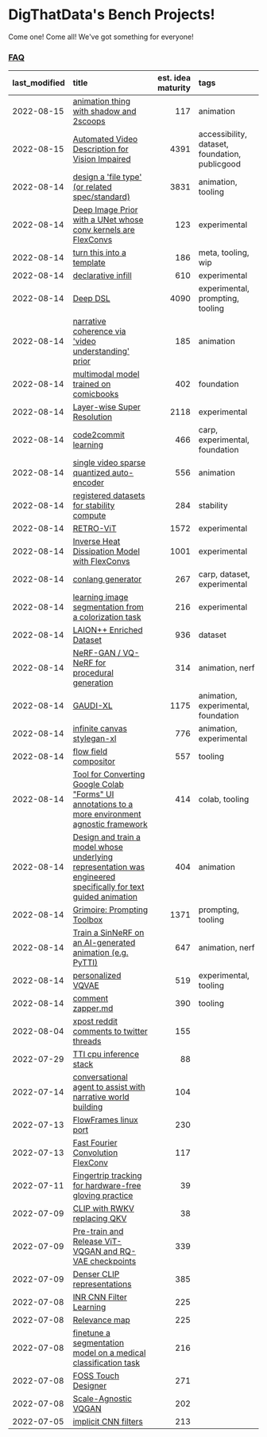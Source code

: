 # DigThatData's Bench Projects!

Come one! Come all! We've got something for everyone!

### [FAQ](https://github.com/dmarx/bench-warmers/blob/main/FAQ.md)

|last_modified|title|est. idea maturity|tags
|:---|:---|---:|:---|
|2022-08-15|[animation thing with shadow and 2scoops](shadow-and2scoops-animation-thing.md)|117|animation|
|2022-08-15|[Automated Video Description for Vision Impaired](automated-video-description.md)|4391|accessibility, dataset, foundation, publicgood|
|2022-08-14|[design a 'file type' (or related spec/standard)](filetype-for-ai-art-and-animation.md)|3831|animation, tooling|
|2022-08-14|[Deep Image Prior with a UNet whose conv kernels are FlexConvs](FlexConv_DIP.md)|123|experimental|
|2022-08-14|[turn this into a template](benchwarmers-template.md)|186|meta, tooling, wip|
|2022-08-14|[declarative infill](declarative-infill.md)|610|experimental|
|2022-08-14|[Deep DSL](multistage-unsupervised-deep-DSL-learning-from-prompts-data.md)|4090|experimental, prompting, tooling|
|2022-08-14|[narrative coherence via 'video understanding' prior](narrative_coherence_via_video_understanding_prior.md)|185|animation|
|2022-08-14|[multimodal model trained on comicbooks](multimodal-model-trained-on-comicbooks.md)|402|foundation|
|2022-08-14|[Layer-wise Super Resolution](layerwise-and-objectwise-inpainting-and-super-resolution.md)|2118|experimental|
|2022-08-14|[code2commit learning](code2commit-learning.md)|466|carp, experimental, foundation|
|2022-08-14|[single video sparse quantized auto-encoder](single_video_sparse_quantized_auto-encoder.md)|556|animation|
|2022-08-14|[registered datasets for stability compute](registered-datasets-for-sstability-compute.md)|284|stability|
|2022-08-14|[RETRO-ViT](RETRO-ViT.md)|1572|experimental|
|2022-08-14|[Inverse Heat Dissipation Model with FlexConvs](IHDM_with_FlexConvs.md)|1001|experimental|
|2022-08-14|[conlang generator](conlang_lm.md)|267|carp, dataset, experimental|
|2022-08-14|[learning image segmentation from a colorization task](learning_image_segmentation_from_a_colorization_task.md)|216|experimental|
|2022-08-14|[LAION++ Enriched Dataset](laion-plus-plus.md)|936|dataset|
|2022-08-14|[NeRF-GAN / VQ-NeRF for procedural generation](nerf-gan.md)|314|animation, nerf|
|2022-08-14|[GAUDI-XL](gaudi-xl.md)|1175|animation, experimental, foundation|
|2022-08-14|[infinite canvas stylegan-xl](infinite-canvas-stylegan-xl.md)|776|animation, experimental|
|2022-08-14|[flow field compositor](flow-field-compositor.md)|557|tooling|
|2022-08-14|[Tool for Converting Google Colab "Forms" UI annotations to a more environment agnostic framework](colab-ui-converter.md)|414|colab, tooling|
|2022-08-14|[Design and train a model whose underlying representation was engineered specifically for text guided animation](image-model-designed-for-clip-guided-animation.md)|404|animation|
|2022-08-14|[Grimoire: Prompting Toolbox](grimoire.md)|1371|prompting, tooling|
|2022-08-14|[Train a SinNeRF on an AI-generated animation (e.g. PyTTI)](train_a_SinNeRF_on_a_pytti_animation.md)|647|animation, nerf|
|2022-08-14|[personalized VQVAE](personalized-vqvae.md)|519|experimental, tooling|
|2022-08-14|[comment zapper.md](comment-zapper.md)|390|tooling|
|2022-08-04|[xpost reddit comments to twitter threads](reddit2twitter.md)|155||
|2022-07-29|[TTI cpu inference stack](TTI-cpu-inference-stack.md)|88||
|2022-07-14|[conversational agent to assist with narrative world building](world-building-agent.md)|104||
|2022-07-13|[FlowFrames linux port](flowframes-linux-port.md)|230||
|2022-07-13|[Fast Fourier Convolution FlexConv](FFC-Flexconv.md)|117||
|2022-07-11|[Fingertrip tracking for hardware-free gloving practice](fingertrip_tracking_for_hardware_free_gloveing_practice.md)|39||
|2022-07-09|[CLIP with RWKV replacing QKV](RWKV-CLIP.md)|38||
|2022-07-09|[Pre-train and Release ViT-VQGAN and RQ-VAE checkpoints](pretrained_vit-vqgan_checkpoints.md)|339||
|2022-07-09|[Denser CLIP representations](denser-CLIP.md)|385||
|2022-07-08|[INR CNN Filter Learning](INR_CNN_filter_learning.md)|225||
|2022-07-08|[Relevance map](Relevance_map.md)|225||
|2022-07-08|[finetune a segmentation model on a medical classification task](finetune_a_segmentation_model_on_a_medical_classification_task.md)|216||
|2022-07-08|[FOSS Touch Designer](FOSS_touch_designer.md)|271||
|2022-07-08|[Scale-Agnostic VQGAN](scale-agnostic_VQGAN.md)|202||
|2022-07-05|[implicit CNN filters](implicit-cnn-filters.md)|213||